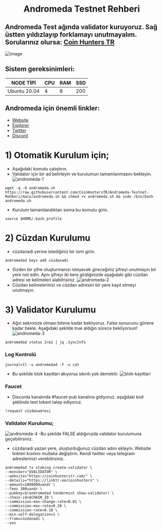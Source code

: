 <h1 align="center">Andromeda Testnet Rehberi

## Andromeda Test ağında  validator kuruyoruz. Sağ üstten yıldızlayıp forklamayı unutmayalım. Sorularınız olursa: <a href="https://t.me/CoinHuntersTR/34102" target="_blank" rel="Coin Hunters TR" >Coin Hunters TR</a>

![image](https://miro.medium.com/v2/resize:fit:4800/format:webp/1*xC-wZV_HIWzLVEXWNNlsHQ.png)

## Sistem gereksinimleri:
NODE TİPİ | CPU     | RAM      | SSD     |
| ------------- | ------------- | ------------- | -------- |
| Ubuntu 20.04 |4          | 8         | 200  |
 

## Andromeda için önemli linkler:
- <a href="https://andromedaprotocol.io/" target="_blank">Website</a>
- <a href="https://andromeda.explorers.guru/" target="_blank">Explorer</a>
- <a href="https://twitter.com/andromedaprot" target="_blank">Twitter</a>
- <a href="https://discord.gg/a78qDEUF" target="_blank">Discord</a>



# 1) Otomatik Kurulum için;

- Aşağıdaki komutu çalıştırın. 
- Validator için bir ad belirleyin ve kurulumun tamamlanmasını bekleyin.
 ![andromeda-1](https://user-images.githubusercontent.com/111747226/223242085-09fc964b-0dc5-4628-932f-6c1aefaf0b1a.png)
```
wget -q -O andromeda.sh https://raw.githubusercontent.com/CoinHuntersTR/Andromeda-Testnet-Rehberi/main/andromeda.sh && chmod +x andromeda.sh && sudo /bin/bash andromeda.sh
```
- Kurulum tamamlandıktan sonra bu komutu girin.
```
source $HOME/.bash_profile
```

# 2) Cüzdan Kurulumu

- cüzdanadi yerine istediğiniz bir ismi girin.
```
andromedad keys add cüzdanadi
```
- Sizden bir şifre oluşturmanızı isteyecek gireceğiniz şifreyi unutmayın bir yere not edin. Aynı şifreyi iki kere girdiğinizde aşağıdaki gibi cüzdan adresi ve kelimeleri alabilrisiniz.
![andromeda-2](https://user-images.githubusercontent.com/111747226/223243262-a2931fab-0091-46d9-a4b5-e0a6f15c9d26.png)
- Cüzdan kelimelerinizi ve cüzdan adresini bir yere kayıt etmeyi unutmayın.

# 3) Validator Kurulumu
  
- Ağın sekronize olması bitene kadar bekliyoruz. False sonucunu görene kadar bekle. Aşağıdaki şekilde true aldığın sürece bekliyorsun!
 ![andromeda-3](https://user-images.githubusercontent.com/111747226/223243839-89a58c62-6150-4b5e-886b-408b2d26a7bc.png)
  
```
andromedad status 2>&1 | jq .SyncInfo
```
### Log Kontrolü
  
```
journalctl -u andromedad -f -o cat
``` 
- Bu şekilde blok kayıtları akıyorsa sıkıntı yok demektir.
![blok-kayitlari](https://user-images.githubusercontent.com/111747226/223246515-30f69bc4-75fc-4993-b105-067c06a50a1c.png)
 ### Faucet
 - Discorda kanalında #faucet-pub kanalına gidiyoruz. aşağdaki kod şeklinde test tokeni talep ediyoruz.
  
```
!request cüzdanadresi
``` 

### Validator Kurulumu;
 ![andromeda-4](https://user-images.githubusercontent.com/111747226/223249218-357e36c8-8367-4daf-a540-ff0de09b1361.png)
 -Bu şekilde FALSE aldığınızda validator kurulumuna geçebilirsiniz.
 - cüzdanadi yazan yere, oluşturduğunuz cüzdan adını ekleyin. Website linkleri kısmını mutlaka değiştirin. Kendi twitter veya telegram adreslerinizi verebilirsiniz.
```
andromedad tx staking create-validator \
--moniker="$VALIDATOR" \
--website="https://coinhunterstr.com/" \
--details="https://linktr.ee/coinhunters" \
--amount=1000000uandr \
--fees 300uandr \
--pubkey=$(andromedad tendermint show-validator) \
--chain-id=$CHAIN_ID \
--commission-max-change-rate=0.01 \
--commission-max-rate=0.20 \
--commission-rate=0.10 \
--min-self-delegation=1 \
--from=cüzdanadi \
--yes
```
